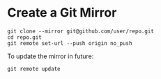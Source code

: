 # Create a Git Mirror

```
git clone --mirror git@github.com/user/repo.git
cd repo.git
git remote set-url --push origin no_push
```

To update the mirror in future:

```
git remote update
```
